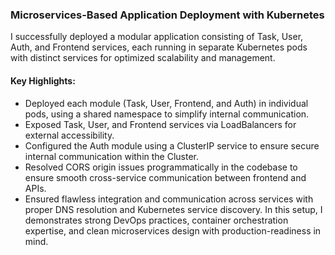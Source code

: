 ### Microservices-Based Application Deployment with Kubernetes

I successfully deployed a modular application consisting of Task, User, Auth, and Frontend services, each running in separate Kubernetes pods with distinct services for optimized scalability and management.

#### Key Highlights:

* Deployed each module (Task, User, Frontend, and Auth) in individual pods, using a shared namespace to simplify internal communication.
* Exposed Task, User, and Frontend services via LoadBalancers for external accessibility.
* Configured the Auth module using a ClusterIP service to ensure secure internal communication within the Cluster.
* Resolved CORS origin issues programmatically in the codebase to ensure smooth cross-service communication between frontend and APIs.
* Ensured flawless integration and communication across services with proper DNS resolution and Kubernetes service discovery.
In this setup, I demonstrates strong DevOps practices, container orchestration expertise, and clean microservices design with production-readiness in mind.

